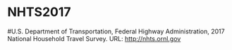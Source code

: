 # NHTS2017


#U.S. Department of Transportation, Federal Highway Administration, 2017 National Household Travel Survey. URL: http://nhts.ornl.gov
